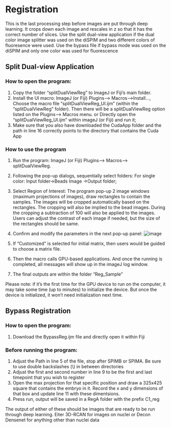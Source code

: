 # Registration

This is the last processing step before images are put through deep learning. It crops down each image and rescales in z so that it has the correct number of slices. Use the split dual-view application if the dual color image splitter was used on the diSPIM and two different colors of fluoresence were used. Use the bypass file if bypass mode was used on the diSPIM and only one color was used for fluorescence


## Split Dual-view Application
### How to open the program:
  1. Copy the folder “splitDualViewReg” to ImageJ or Fiji’s main folder.
  2. Install the UI macro: ImageJ (or Fiji) Plugins--> Macros-->Install..., Choose the macro file “splitDualViewReg_UI.ijm” (within the “splitDualViewReg” folder). Then there will be a splitDualViewReg option listed on the Plugins--> Macros menu.
                             or 
      Directly open the “splitDualViewReg_UI.ijm” within imageJ (or Fiji) and run it;
  3. Make sure that you also have downloaded the CudaApp folder and the path in line 16 correctly points  to the directory that contains the Cuda App

### How to use the program
  1. Run the program: ImageJ (or Fiji) Plugins--> Macros--> splitDualViewReg.
  2. Following the pop-up dialogs, sequentially select folders: 
  For single color: Input folder→Beads Image →Output folder; 
  3. Select Region of Interest: 
  The program pop-up 2 image windows (maximum projections of images), draw rectangles to contain the samples. The images will be cropped automatically based on the rectangles. The cropping will also be implied to the bead images. During the cropping a subtraction of 100 will also be applied to the images. Users can adjust the contrast of each image if needed, but the size of the rectangles should be same. 
  4. Confirm and modify the parameters in the next pop-up panel:
  ![image](https://user-images.githubusercontent.com/84924498/151614690-21908ff0-d97d-4502-907e-53187f4143ad.png)

  6. If “Customized” is selected for initial matrix, then users would be guided to choose a matrix file.
  7. Then the macro calls GPU-based applications. And once the running is completed, all messages will show up in the imageJ log window.
  8. The final outputs are within the folder “Reg_Sample”


Please note: if it’s the first time for the GPU device to run on the computer, it may take some time (up to minutes) to initialize the device. But once the device is initialized, it won’t need initialization next time.


## Bypass Registration

### How to open the program:
  1. Download the BypassReg.ijm file and directly open it within Fiji
  
### Before running the program:
  1. Adjust the Path in line 5 of the file, stop after SPIMB or SPIMA. Be sure to use double backslashes (\\) in between directories
  2. Adjust the first and second number in line 9 to be the first and last timepoint that you wish to register
  3. Open the max projection for that specific position and draw a 325x425 square that contains the embryo in it. Record the x and y dimensions of that box and update line 11 with these dimentsions.
  4. Press run, output will be saved in a RegA folder with the prefix C1_reg

The output of either of these should be images that are ready to be run through deep learning. Eiter 3D-RCAN for images on nuclei or Decon Densenet for anything other than nuclei data

